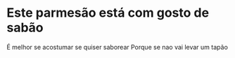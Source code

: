 # Este parmesão está com gosto de sabão
É melhor se acostumar se quiser saborear
Porque se nao vai levar um tapão
